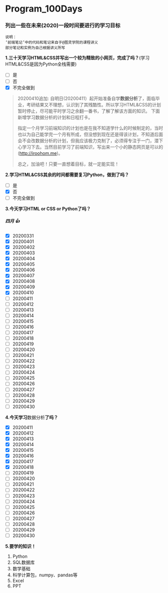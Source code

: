 # Program_100Days
### 列出一些在未来(2020)一段时间要进行的学习目标

~~~
说明：
‘前端笔记’中的代码和笔记来自于@图灵学院的课程讲义
部分笔记和实例为自己根据讲义所写
~~~

**1.三十天学习HTML&CSS并写出一个较为精致的小网页，完成了吗？**(学习HTML&CSS是因为Python全栈需要)

- [ ] 是
- [ ] 否 
- [x] 不完全做到

>20200410追加:
>自明日(20200411）起开始准备自学**数据分析**了，面临毕业，考研结果又不理想，认识到了其残酷性。所以学习HTML&CSS的计划暂时停止，尽可能平时学习之余翻一番书，了解了解该方面的知识。
>下面新增学习数据分析的计划和日程打卡。
>
>指定一个月学习前端知识的计划也是在我不知道学什么的时候制定的，当时也以为自己能学完一个月有所成，但没想到现在还是得该计划，不知道后面会不会改数据分析的计划，但我应该极力克制了，必须得专注于一门，潜下心学习下去。当然目前学习了前端知识，写出来一个小的静态网页是可以的(http://iroohom.me)。
>
>总之，加油吧！只要一直想着目标，就一定能实现！


**2.学习HTML&CSS其余的时间都需要复习Python，做到了吗？**
- [ ] 是
- [x] 否
- [ ] 不完全做到 

**3.今天学习HTML or CSS or Python了吗？**  

##### 四月 :+1:
- [x] 20200331 
- [x] 20200401 
- [x] 20200402 
- [x] 20200403 
- [x] 20200404 
- [x] 20200405 
- [x] 20200406 
- [x] 20200407 
- [x] 20200408 
- [x] 20200409 
- [x] 20200410 
- [ ] 20200411 
- [ ] 20200412 
- [ ] 20200413 
- [ ] 20200414 
- [ ] 20200415 
- [ ] 20200416 
- [ ] 20200417 
- [ ] 20200418 
- [ ] 20200419 
- [ ] 20200420 
- [ ] 20200421 
- [ ] 20200422 
- [ ] 20200423 
- [ ] 20200424 
- [ ] 20200425 
- [ ] 20200426 
- [ ] 20200427 
- [ ] 20200428 
- [ ] 20200429 
- [ ] 20200430 

**4.今天学习**数据分析**了吗？**

- [x] 20200411 
- [x] 20200412 
- [x] 20200413 
- [x] 20200414 
- [x] 20200415 
- [x] 20200416 
- [x] 20200417 
- [x] 20200418 
- [ ] 20200419 
- [ ] 20200420 
- [ ] 20200421 
- [ ] 20200422 
- [ ] 20200423  
- [ ] 20200424 
- [ ] 20200425 
- [ ] 20200426 
- [ ] 20200427 
- [ ] 20200428 
- [ ] 20200429 
- [ ] 20200430

**5.要学的知识！**
1. Python
2. SQL数据库
3. 数学基础
4. 科学计算包，numpy、pandas等
5. Excel
6. PPT 
